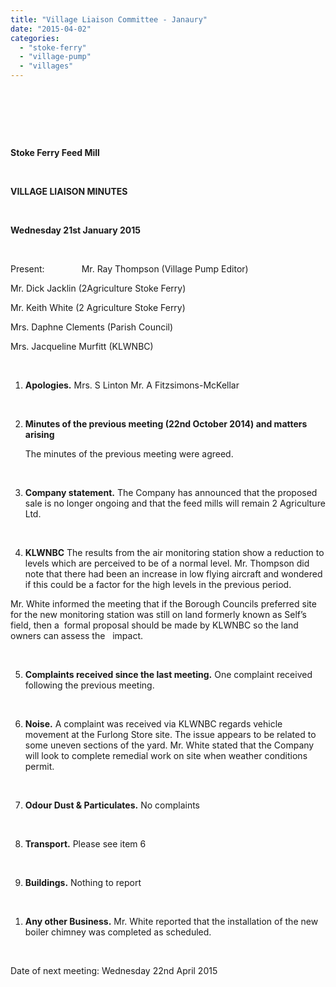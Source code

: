 ```yaml
---
title: "Village Liaison Committee - Janaury"
date: "2015-04-02"
categories: 
  - "stoke-ferry"
  - "village-pump"
  - "villages"
---
```


 

 

 

**Stoke Ferry Feed Mill**

 

**VILLAGE LIAISON MINUTES**

 

**Wednesday 21st January 2015**

 

Present:               Mr. Ray Thompson (Village Pump Editor)

Mr. Dick Jacklin (2Agriculture Stoke Ferry)

Mr. Keith White (2 Agriculture Stoke Ferry)

Mrs. Daphne Clements (Parish Council)

Mrs. Jacqueline Murfitt (KLWNBC)

 

1. **Apologies.** Mrs. S Linton Mr. A Fitzsimons-McKellar

 

2. **Minutes of the previous meeting (22nd October 2014) and matters arising**

      The minutes of the previous meeting were agreed.

 

3. **Company statement.** The Company has announced that the proposed sale is no longer ongoing and that the feed mills will remain 2 Agriculture Ltd.

 

4. **KLWNBC** The results from the air monitoring station show a reduction to levels which are perceived to be of a normal level. Mr. Thompson did note that there had been an increase in low flying aircraft and wondered if this could be a factor for the high levels in the previous period.

Mr. White informed the meeting that if the Borough Councils preferred site for the new monitoring station was still on land formerly known as Self’s field, then a  formal proposal should be made by KLWNBC so the land owners can assess the   impact.

 

5. **Complaints received since the last meeting.** One complaint received following the previous meeting.

 

6. **Noise.** A complaint was received via KLWNBC regards vehicle movement at the Furlong Store site. The issue appears to be related to some uneven sections of the yard. Mr. White stated that the Company will look to complete remedial work on site when weather conditions permit.

 

7. **Odour Dust & Particulates.** No complaints

 

8. **Transport.** Please see item 6

 

9. **Buildings.** Nothing to report

 

1. **Any other Business.** Mr. White reported that the installation of the new boiler chimney was completed as scheduled.

 

Date of next meeting: Wednesday 22nd April 2015
